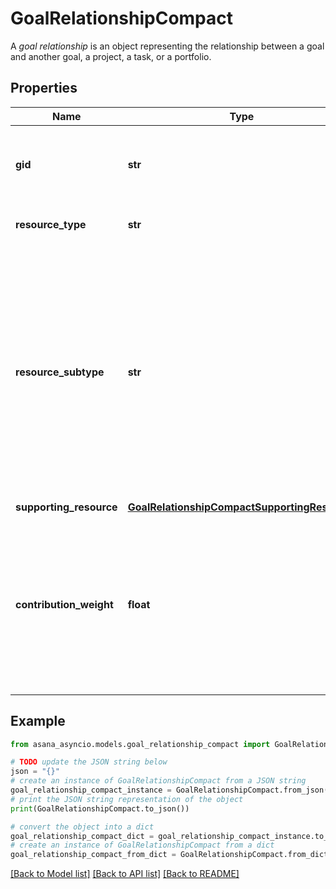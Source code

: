# GoalRelationshipCompact

A *goal relationship* is an object representing the relationship between a goal and another goal, a project, a task, or a portfolio.

## Properties

Name | Type | Description | Notes
------------ | ------------- | ------------- | -------------
**gid** | **str** | Globally unique identifier of the resource, as a string. | [optional] [readonly] 
**resource_type** | **str** | The base type of this resource. | [optional] [readonly] 
**resource_subtype** | **str** | The subtype of this resource. Different subtypes retain many of the same fields and behavior, but may render differently in Asana or represent resources with different semantic meaning. | [optional] [readonly] 
**supporting_resource** | [**GoalRelationshipCompactSupportingResource**](GoalRelationshipCompactSupportingResource.md) |  | [optional] 
**contribution_weight** | **float** | The weight that the supporting resource&#39;s progress contributes to the supported goal&#39;s progress. This can be 0, 1, or any value in between. | [optional] 

## Example

```python
from asana_asyncio.models.goal_relationship_compact import GoalRelationshipCompact

# TODO update the JSON string below
json = "{}"
# create an instance of GoalRelationshipCompact from a JSON string
goal_relationship_compact_instance = GoalRelationshipCompact.from_json(json)
# print the JSON string representation of the object
print(GoalRelationshipCompact.to_json())

# convert the object into a dict
goal_relationship_compact_dict = goal_relationship_compact_instance.to_dict()
# create an instance of GoalRelationshipCompact from a dict
goal_relationship_compact_from_dict = GoalRelationshipCompact.from_dict(goal_relationship_compact_dict)
```
[[Back to Model list]](../README.md#documentation-for-models) [[Back to API list]](../README.md#documentation-for-api-endpoints) [[Back to README]](../README.md)


